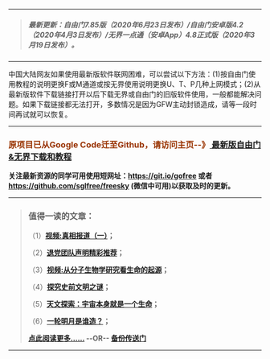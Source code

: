 ***
>##### 最新更新：自由门7.85版（2020年6月23日发布）/自由门安卓版4.2（2020年4月3日发布）/无界一点通（安卓App）4.8正式版（2020年3月19日发布）。
***
中国大陆网友如果使用最新版软件联网困难，可以尝试以下方法：(1)按自由门使用教程的说明更换F或M通道或按无界使用说明更换U、T、P几种上网模式；(2)从最新版软件下载链接打开以后下载无界或自由门的旧版软件使用，一般都能解决问题。如果下载链接都无法打开，多数情况是因为GFW主动封锁造成，请等一段时间再试就可以恢复。
***

<h3><font color="#993300"> 原项目已从Google Code迁至Github，请访问主页--》<a href="https://github.com/sglfree/freesky/wiki/%E8%87%AA%E7%94%B1%E9%97%A8%E6%9C%80%E6%96%B0%E7%89%88%E4%B8%8B%E8%BD%BD-%E6%97%A0%E7%95%8C%E6%B5%8F%E8%A7%88%E6%9C%80%E6%96%B0%E6%AD%A3%E5%BC%8F%E7%89%88%E4%B8%8B%E8%BD%BD-%E7%BF%BB%E5%A2%99%E8%BD%AF%E4%BB%B6%E4%B8%8B%E8%BD%BD" target="_blank"> 最新版自由门&无界下载和教程</a></font></h3>

<strong>关注最新资源的同学可用使用短网址：<font color="#993300"><a href="https://git.io/gofree" target="_blank">https://git.io/gofree</a> </font>或者 <font color="#993300"><a href="https://github.com/sglfree/freesky" target="_blank">https://github.com/sglfree/freesky</a> </font>(微信中可用)以获取及时的更新。</strong>

***
>###  值得一读的文章：
> <p>（1）<strong><a href="https://github.com/sglfree/freesky/wiki/%E8%87%AA%E7%94%B1%E9%97%A8%E6%9C%80%E6%96%B0%E7%89%88%E4%B8%8B%E8%BD%BD-%E6%97%A0%E7%95%8C%E6%B5%8F%E8%A7%88%E6%9C%80%E6%96%B0%E6%AD%A3%E5%BC%8F%E7%89%88%E4%B8%8B%E8%BD%BD-%E7%BF%BB%E5%A2%99%E8%BD%AF%E4%BB%B6%E4%B8%8B%E8%BD%BD#%E5%80%BC%E5%BE%97%E4%B8%80%E8%AF%BB%E7%9A%84%E6%96%87%E7%AB%A0" target="_blank">视频:真相报道（一）</a>；</strong></p>
> <p>（2）<strong><a href="https://github.com/sglfree/freesky/wiki/%E8%87%AA%E7%94%B1%E9%97%A8%E6%9C%80%E6%96%B0%E7%89%88%E4%B8%8B%E8%BD%BD-%E6%97%A0%E7%95%8C%E6%B5%8F%E8%A7%88%E6%9C%80%E6%96%B0%E6%AD%A3%E5%BC%8F%E7%89%88%E4%B8%8B%E8%BD%BD-%E7%BF%BB%E5%A2%99%E8%BD%AF%E4%BB%B6%E4%B8%8B%E8%BD%BD#%E5%80%BC%E5%BE%97%E4%B8%80%E8%AF%BB%E7%9A%84%E6%96%87%E7%AB%A0" target="_blank">退党团队声明精彩推荐</a>；</strong></p>
> <p>（3）<strong><a href="https://github.com/sglfree/freesky/wiki/%E8%87%AA%E7%94%B1%E9%97%A8%E6%9C%80%E6%96%B0%E7%89%88%E4%B8%8B%E8%BD%BD-%E6%97%A0%E7%95%8C%E6%B5%8F%E8%A7%88%E6%9C%80%E6%96%B0%E6%AD%A3%E5%BC%8F%E7%89%88%E4%B8%8B%E8%BD%BD-%E7%BF%BB%E5%A2%99%E8%BD%AF%E4%BB%B6%E4%B8%8B%E8%BD%BD#%E5%80%BC%E5%BE%97%E4%B8%80%E8%AF%BB%E7%9A%84%E6%96%87%E7%AB%A0" target="_blank">视频:从分子生物学研究看生命的起源</a>；</strong></p>
> <p>（4）<strong><a href="https://github.com/sglfree/freesky/wiki/%E8%87%AA%E7%94%B1%E9%97%A8%E6%9C%80%E6%96%B0%E7%89%88%E4%B8%8B%E8%BD%BD-%E6%97%A0%E7%95%8C%E6%B5%8F%E8%A7%88%E6%9C%80%E6%96%B0%E6%AD%A3%E5%BC%8F%E7%89%88%E4%B8%8B%E8%BD%BD-%E7%BF%BB%E5%A2%99%E8%BD%AF%E4%BB%B6%E4%B8%8B%E8%BD%BD#%E5%80%BC%E5%BE%97%E4%B8%80%E8%AF%BB%E7%9A%84%E6%96%87%E7%AB%A0" target="_blank">探究史前文明之谜</a>；</strong></p>
> <p>（5）<strong><a href="https://github.com/sglfree/freesky/wiki/%E8%87%AA%E7%94%B1%E9%97%A8%E6%9C%80%E6%96%B0%E7%89%88%E4%B8%8B%E8%BD%BD-%E6%97%A0%E7%95%8C%E6%B5%8F%E8%A7%88%E6%9C%80%E6%96%B0%E6%AD%A3%E5%BC%8F%E7%89%88%E4%B8%8B%E8%BD%BD-%E7%BF%BB%E5%A2%99%E8%BD%AF%E4%BB%B6%E4%B8%8B%E8%BD%BD#%E5%80%BC%E5%BE%97%E4%B8%80%E8%AF%BB%E7%9A%84%E6%96%87%E7%AB%A0" target="_blank">天文探索：宇宙本身就是一个生命</a>；</strong></p>
> <p>（6）<strong><a href="https://github.com/sglfree/freesky/wiki/%E8%87%AA%E7%94%B1%E9%97%A8%E6%9C%80%E6%96%B0%E7%89%88%E4%B8%8B%E8%BD%BD-%E6%97%A0%E7%95%8C%E6%B5%8F%E8%A7%88%E6%9C%80%E6%96%B0%E6%AD%A3%E5%BC%8F%E7%89%88%E4%B8%8B%E8%BD%BD-%E7%BF%BB%E5%A2%99%E8%BD%AF%E4%BB%B6%E4%B8%8B%E8%BD%BD#%E5%80%BC%E5%BE%97%E4%B8%80%E8%AF%BB%E7%9A%84%E6%96%87%E7%AB%A0" target="_blank">一轮明月是谁造？</a>；</strong></p>
> <p><strong><a href="https://github.com/sglfree/freesky/wiki/%E8%87%AA%E7%94%B1%E9%97%A8%E6%9C%80%E6%96%B0%E7%89%88%E4%B8%8B%E8%BD%BD-%E6%97%A0%E7%95%8C%E6%B5%8F%E8%A7%88%E6%9C%80%E6%96%B0%E6%AD%A3%E5%BC%8F%E7%89%88%E4%B8%8B%E8%BD%BD-%E7%BF%BB%E5%A2%99%E8%BD%AF%E4%BB%B6%E4%B8%8B%E8%BD%BD#%E5%80%BC%E5%BE%97%E4%B8%80%E8%AF%BB%E7%9A%84%E6%96%87%E7%AB%A0" target="_blank">点此阅读更多……</a> --OR-- <a href="https://d28ah7ses6r1mw.cloudfront.net/forum.php?i=b7https://s3-us-west-2.amazonaws.com/s3-website-uswest-2/leap.html?i=b7http://go2.s3cdn.cofeed.wintest/index.html?i=b7https://s3.amazonaws.comtest/freeskya/index.html?i=b7http://cbi.gofreez.aocool.mentest/forum.php?i=b7" target="_blank">备份传送门</a></strong></p>
***

